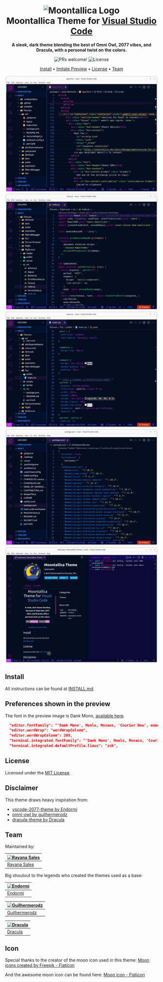 <h1 align="center">
  <br>
  <img src="https://cdn-icons-png.flaticon.com/512/1183/1183776.png" alt="Moontallica Logo" width="100">
  <br>
  Moontallica Theme for <a href="https://code.visualstudio.com/">Visual Studio Code</a>
  <br>
</h1>

<p align="center">
  <strong>A sleek, dark theme blending the best of Omni Owl, 2077 vibes, and Dracula, with a personal twist on the colors.</strong>
</p>

<p align="center">
  <img src="https://img.shields.io/badge/PRs-welcome-%23DA70D6.svg" alt="PRs welcome!" />
  <img alt="License" src="https://img.shields.io/badge/license-MIT-%23DA70D6">
</p>

<p align="center">
  <a href="#install">Install</a> •
  <a href="#install">Imitate Preview</a> •
  <a href="#preferences-shown-in-the-preview">License</a> •
  <a href="#team">Team</a>  
</p>

<p align="center">
  <img alt="Moontallica Theme Dark Theme Screenshot HTML Preview for Visual Studio Code" src="https://raw.githubusercontent.com/rayanasales/vscode-moontallica-theme/main/assets/images/theme-preview-html.png">
  <img alt="Moontallica Theme Dark Theme Screenshot JS Preview for Visual Studio Code" src="https://raw.githubusercontent.com/rayanasales/vscode-moontallica-theme/main/assets/images/theme-preview-js.png">
  <img alt="Moontallica Theme Dark Theme Screenshot CSS Preview for Visual Studio Code" src="https://raw.githubusercontent.com/rayanasales/vscode-moontallica-theme/main/assets/images/theme-preview-css.png">
  <img alt="Moontallica Theme Dark Theme Screenshot JSON Preview for Visual Studio Code" src="https://raw.githubusercontent.com/rayanasales/vscode-moontallica-theme/main/assets/images/theme-preview-json.png">
  <img alt="Moontallica Theme Dark Theme Screenshot Terminal Preview for Visual Studio Code" src="https://raw.githubusercontent.com/rayanasales/vscode-moontallica-theme/main/assets/images/theme-preview-terminal.png">
</p>

## Install

All instructions can be found at [INSTALL.md](./INSTALL.md).

## Preferences shown in the preview

The font in the preview image is Dank Mono, [available here](https://philpl.gumroad.com/l/dank-mono?layout=profile&recommended_by=library).

```json
  "editor.fontFamily": "'Dank Mono', Menlo, Monaco, 'Courier New', monospace",
  "editor.wordWrap": "wordWrapColumn",
  "editor.wordWrapColumn": 200,
  "terminal.integrated.fontFamily": "'Dank Mono', Menlo, Monaco, 'Courier New', monospace",
  "terminal.integrated.defaultProfile.linux": "zsh",
```

## License

Licensed under the [MIT License](./LICENSE.txt).

## Disclaimer

This theme draws heavy inspiration from:

- [vscode-2077-theme by Endormi](https://github.com/endormi/vscode-2077-theme)
- [omni-owl by guilhermerodz](https://github.com/guilhermerodz/omni-owl)
- [dracula-theme by Dracula](https://github.com/dracula/visual-studio-code)

## Team

Maintained by:

| [![Rayana Sales](https://github.com/rayanasales.png?size=100)](https://github.com/rayanasales) |
| ---------------------------------------------------------------------------------------------- |
| [Rayana Sales](https://github.com/rayanasales)                                                 |

Big shoutout to the legends who created the themes used as a base:

| [![Endormi](https://github.com/endormi.png?size=100)](https://github.com/endormi) |
| --------------------------------------------------------------------------------- |
| [Endormi](https://github.com/endormi)                                             |

| [![Guilhermerodz](https://github.com/guilhermerodz.png?size=100)](https://github.com/guilhermerodz) |
| --------------------------------------------------------------------------------------------------- |
| [Guilhermerodz](https://github.com/guilhermerodz)                                                   |

| [![Dracula](https://github.com/dracula.png?size=100)](https://github.com/dracula) |
| --------------------------------------------------------------------------------- |
| [Dracula](https://github.com/dracula)                                             |

## Icon

Special thanks to the creator of the moon icon used in this theme: <a href="https://www.flaticon.com/free-icons/moon" title="moon icons">Moon icons created by Freepik - Flaticon</a>

And the awesome moon icon can be found here: <a href="https://cdn-icons-png.flaticon.com/512/1183/1183776.png" title="moon icons">Moon icon - Flaticon</a>
